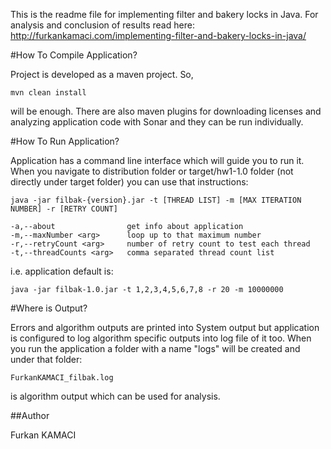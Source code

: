 This is the readme file for implementing filter and bakery locks in Java. For analysis and conclusion of results read here: http://furkankamaci.com/implementing-filter-and-bakery-locks-in-java/

#How To Compile Application?

Project is developed as a maven project. So, 

	mvn clean install

will be enough. There are also maven plugins for downloading licenses and analyzing application code with Sonar and they can be run individually.

#How To Run Application?

Application has a command line interface which will guide you to run it. When you navigate to
distribution folder or target/hw1-1.0 folder (not directly under target folder) you can use that
instructions:

	java -jar filbak-{version}.jar -t [THREAD LIST] -m [MAX ITERATION NUMBER] -r [RETRY COUNT]

 	-a,--about                get info about application
	-m,--maxNumber <arg>      loop up to that maximum number
	-r,--retryCount <arg>     number of retry count to test each thread
	-t,--threadCounts <arg>   comma separated thread count list

i.e. application default is:

	java -jar filbak-1.0.jar -t 1,2,3,4,5,6,7,8 -r 20 -m 10000000

#Where is Output?

Errors and algorithm outputs are printed into System output but application is configured to log algorithm 
specific outputs into log file of it too. When you run the application a folder with a name "logs" will
be created and under that folder:

	FurkanKAMACI_filbak.log

is algorithm output which can be used for analysis.

##Author

Furkan KAMACI


